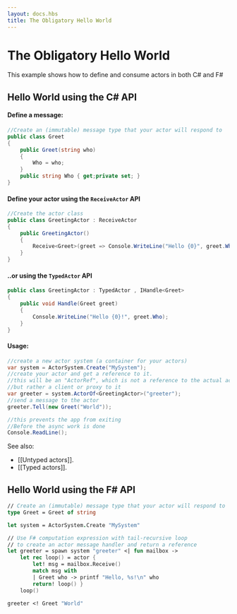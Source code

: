 ```yaml
---
layout: docs.hbs
title: The Obligatory Hello World
---
```

#  The Obligatory Hello World
This example shows how to define and consume actors in both C# and F#

## Hello World using the C# API
#### Define a message:
```csharp
//Create an (immutable) message type that your actor will respond to
public class Greet
{
    public Greet(string who)
    {
        Who = who;
    }
    public string Who { get;private set; }
}
```
#### Define your actor using the `ReceiveActor` API
```csharp
//Create the actor class
public class GreetingActor : ReceiveActor
{
    public GreetingActor()
    {
        Receive<Greet>(greet => Console.WriteLine("Hello {0}", greet.Who));
    }
}
```

#### ..or using the `TypedActor` API
```csharp
public class GreetingActor : TypedActor , IHandle<Greet>
{
    public void Handle(Greet greet)
    {
        Console.WriteLine("Hello {0}!", greet.Who);
    }
}
```


#### Usage:
```csharp
//create a new actor system (a container for your actors)
var system = ActorSystem.Create("MySystem");
//create your actor and get a reference to it.
//this will be an "ActorRef", which is not a reference to the actual actor instance
//but rather a client or proxy to it
var greeter = system.ActorOf<GreetingActor>("greeter");
//send a message to the actor
greeter.Tell(new Greet("World"));

//this prevents the app from exiting
//Before the async work is done
Console.ReadLine();
```
See also:
- [[Untyped actors]].
- [[Typed actors]].

## Hello World using the F# API

```fsharp
// Create an (immutable) message type that your actor will respond to
type Greet = Greet of string

let system = ActorSystem.Create "MySystem"

// Use F# computation expression with tail-recursive loop
// to create an actor message handler and return a reference
let greeter = spawn system "greeter" <| fun mailbox ->
    let rec loop() = actor {
        let! msg = mailbox.Receive()
        match msg with
        | Greet who -> printf "Hello, %s!\n" who
        return! loop() }
    loop()

greeter <! Greet "World"
```
